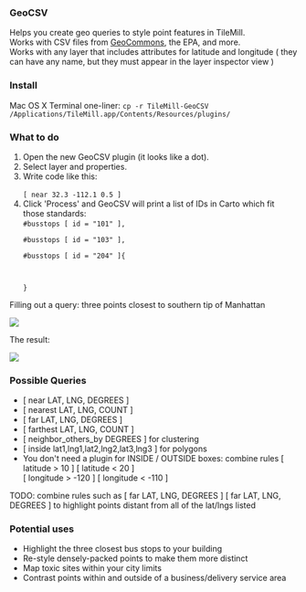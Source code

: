 <h3>GeoCSV</h3>

Helps you create geo queries to style point features in TileMill.<br/>
Works with CSV files from <a href="http://geocommons.com">GeoCommons</a>, the EPA, and more.<br/>
Works with any layer that includes attributes for latitude and longitude ( they can have any name, but they must appear in the layer inspector view )

<h3>Install</h3>
Mac OS X Terminal one-liner:
<code>cp -r TileMill-GeoCSV /Applications/TileMill.app/Contents/Resources/plugins/</code>

<h3>What to do</h3>
<ol>
<li>Open the new GeoCSV plugin (it looks like a dot).</li>
<li>Select layer and properties.</li>
<li>Write code like this:<br/>
<code>
[ near 32.3 -112.1 0.5 ]
</code></li>
<li>Click 'Process' and GeoCSV will print a list of IDs in Carto which fit those standards:
<br/>
<code>#busstops [ id = "101" ],<br/>
#busstops [ id = "103" ],<br/>
#busstops [ id = "204" ]{<br/>
<br/>
}
</code></li>
</ol>

Filling out a query: three points closest to southern tip of Manhattan

<img src="http://i.imgur.com/ubQEU.png"/>

The result:

<img src="http://i.imgur.com/D0K03.png"/>

<h3>Possible Queries</h3>
<ul>
<li>[ near LAT, LNG, DEGREES ]</li>
<li>[ nearest LAT, LNG, COUNT ]</li>
<li>[ far LAT, LNG, DEGREES ]</li>
<li>[ farthest LAT, LNG, COUNT ]</li>
<li>[ neighbor_others_by DEGREES ] for clustering</li>
<li>[ inside lat1,lng1,lat2,lng2,lat3,lng3 ] for polygons</li>
<li>You don't need a plugin for INSIDE / OUTSIDE boxes: combine rules [ latitude > 10 ] [ latitude < 20 ]
<br/>[ longitude > -120 ] [ longitude < -110 ] </li>
</ul>
TODO: combine rules such as [ far LAT, LNG, DEGREES ] [ far LAT, LNG, DEGREES ] to highlight points distant from all of the lat/lngs listed

<h3>Potential uses</h3>
<ul>
<li>Highlight the three closest bus stops to your building</li>
<li>Re-style densely-packed points to make them more distinct</li>
<li>Map toxic sites within your city limits</li>
<li>Contrast points within and outside of a business/delivery service area</li>
</ul>